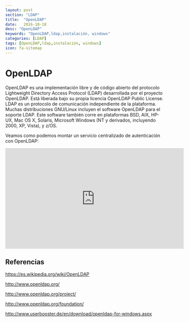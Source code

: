 ```yaml
---
layout: post
section: "LDAP"
title:  "OpenLDAP"
date:   2016-10-18
desc: "OpenLDAP"
keywords: "OpenLDAP,ldap,instalación, windows"
categories: [LDAP]
tags: [OpenLDAP,ldap,instalación, windows]
icon: fa-sitemap
---
```


# OpenLDAP

OpenLDAP es una implementación libre y de código abierto del protocolo Lightweight Directory Access Protocol (LDAP) desarrollada por el proyecto OpenLDAP.
Está liberada bajo su propia licencia OpenLDAP Public License. LDAP es un protocolo de comunicación independiente de la plataforma.
Muchas distribuciones GNU/Linux incluyen el software OpenLDAP para el soporte LDAP. Este software también corre en plataformas BSD, AIX, HP-UX, Mac OS X, Solaris, Microsoft Windows (NT y derivados, incluyendo 2000, XP, Vista), y z/OS.

Veamos como podemos montar un servicio centralizado de autenticación con OpenLDAP:

<iframe width="560" height="315" src="https://www.youtube.com/embed/t6KBm5pAsFo" frameborder="0" allowfullscreen></iframe>

## Referencias
<https://es.wikipedia.org/wiki/OpenLDAP>

<http://www.openldap.org/>

<http://www.openldap.org/project/>

<http://www.openldap.org/foundation/>

<http://www.userbooster.de/en/download/openldap-for-windows.aspx>

